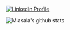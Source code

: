 [![LinkedIn Profile](https://img.shields.io/badge/-LinkedIn-2867B2?logo=linkedin)](https://www.linkedin.com/in/micah-lasala/)

![Mlasala's github stats](https://github-readme-stats.vercel.app/api?username=mlasala45&show_icons=true&hide_border=true&include_all_commits=true&hide=stars)
